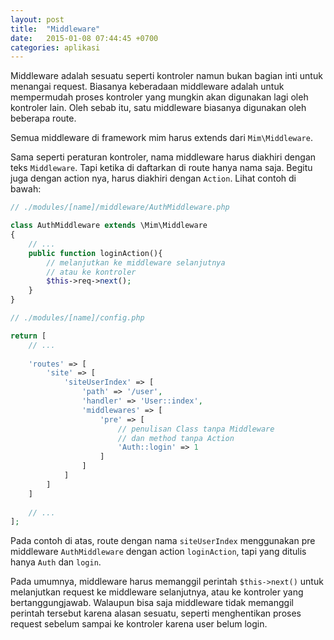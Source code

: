 ```yaml
---
layout: post
title:  "Middleware"
date:   2015-01-08 07:44:45 +0700
categories: aplikasi
---
```


Middleware adalah sesuatu seperti kontroler namun bukan bagian inti untuk menangai
request. Biasanya keberadaan middleware adalah untuk mempermudah proses kontroler
yang mungkin akan digunakan lagi oleh kontroler lain. Oleh sebab itu, satu middleware
biasanya digunakan oleh beberapa route.

Semua middleware di framework mim harus extends dari `Mim\Middleware`.

Sama seperti peraturan kontroler, nama middleware harus diakhiri dengan teks 
`Middleware`. Tapi ketika di daftarkan di route hanya nama saja. Begitu juga
dengan action nya, harus diakhiri dengan `Action`. Lihat contoh di bawah:

```php
// ./modules/[name]/middleware/AuthMiddleware.php

class AuthMiddleware extends \Mim\Middleware
{
    // ...
    public function loginAction(){
        // melanjutkan ke middleware selanjutnya
        // atau ke kontroler
        $this->req->next();
    }
}
```

```php
// ./modules/[name]/config.php

return [
    // ...
    
    'routes' => [
        'site' => [
            'siteUserIndex' => [
                'path' => '/user',
                'handler' => 'User::index',
                'middlewares' => [
                    'pre' => [
                        // penulisan Class tanpa Middleware
                        // dan method tanpa Action
                        'Auth::login' => 1
                    ]
                ]
            ]
        ]
    ]
    
    // ...
];
```

Pada contoh di atas, route dengan nama `siteUserIndex` menggunakan pre middleware
`AuthMiddleware` dengan action `loginAction`, tapi yang ditulis hanya `Auth` dan
`login`.

Pada umumnya, middleware harus memanggil perintah `$this->next()` untuk melanjutkan
request ke middleware selanjutnya, atau ke kontroler yang bertanggungjawab. Walaupun
bisa saja middleware tidak memanggil perintah tersebut karena alasan sesuatu, seperti
menghentikan proses request sebelum sampai ke kontroler karena user belum login.